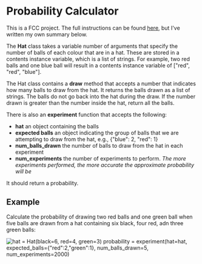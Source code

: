 # Probability Calculator

This is a FCC project. The full instructions can be found [here](https://www.freecodecamp.org/learn/scientific-computing-with-python/scientific-computing-with-python-projects/probability-calculator), but I've written my own summary below.

The **Hat** class takes a variable number of arguments that specify the number of balls of each colour that are in a hat. These are stored in a contents instance variable, which is a list of strings. For example, two red balls and one blue ball will result in a contents instance variable of ["red", "red", "blue"].

The Hat class contains a **draw** method that accepts a number that indicates how many balls to draw from the hat. It returns the balls drawn as a list of strings. The balls do not go back into the hat during the draw. If the number drawn is greater than the number inside the hat, return all the balls.

There is also an **experiment** function that accepts the following:

- **hat** an object containing the balls
- **expected balls** an object indicating the group of balls that we are attempting to draw from the hat, e.g., {"blue": 2, "red": 1}
- **num_balls_drawn** the number of balls to draw from the hat in each experiment
- **num_experiments** the number of experiments to perform. _The more experiments performed, the more accurate the approximate probability will be_

It should return a probability.

## Example

Calculate the probability of drawing two red balls and one green ball when five balls are drawn from a hat containing six black, four red, adn three green balls:

![hat = Hat(black=6, red=4, green=3)
probability = experiment(hat=hat,
                  expected_balls={"red":2,"green":1},
                  num_balls_drawn=5,
                  num_experiments=2000)](image.png)
